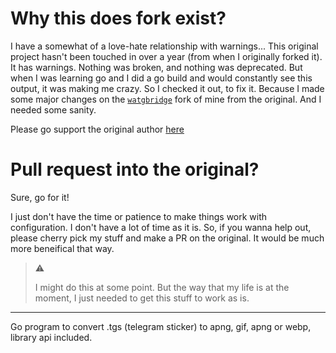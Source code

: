 # Why this does fork exist?

I have a somewhat of a love-hate relationship with warnings... This original project hasn't been touched in over a year (from when I originally forked it). It has warnings. Nothing was broken, and nothing was deprecated. But when I was learning go and I did a go build and would constantly see this output, it was making me crazy. So I checked it out, to fix it. Because I made some major changes on the [`watgbridge`](https://codeberg.org/coco_code_github_forks/watgbridge) fork of mine from the original. And I needed some sanity.

Please go support the original author [here](https://github.com/akshettrj/watgbridge)

# Pull request into the original?

Sure, go for it!

I just don't have the time or patience to make things work with configuration. I don't have a lot of time as it is. So, if you wanna help out, please cherry pick my stuff and make a PR on the original. It would be much more beneifical that way.

> ⚠️
>
> I might do this at some point. But the way that my life is at the moment, I just needed to get this stuff to work as is.

----

Go program to convert .tgs (telegram sticker) to apng, gif, apng or webp, library api included.
